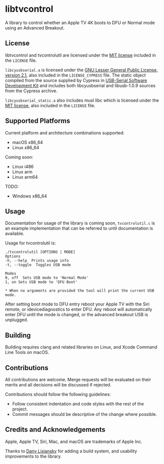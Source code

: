 # libtvcontrol

A library to control whether an Apple TV 4K boots to DFU or Normal mode using an Advanced Breakout.

## License

libtvcontrol and tvcontrolutil are licensed under the [MIT license](https://choosealicense.com/licenses/mit/) included in the `LICENSE` file. 

`libcyusbserial.a` is licensed under the [GNU Lesser General Public License, version 2.1](https://www.gnu.org/licenses/old-licenses/lgpl-2.1.html), also included in the `LICENSE_CYPRESS` file. The static object compiled from the source supplied by Cypress in [USB-Serial Software Development Kit](https://www.cypress.com/documentation/software-and-drivers/usb-serial-software-development-kit) and includes both libcyusbserial and libusb-1.0.9 sources from the Cypress archive. 

`libcyusbserial_static.a` also includes musl libc which is licensed under the [MIT license](https://choosealicense.com/licenses/mit/), also included in the `LICENSE` file.

## Supported Platforms

Current platform and architecture combinations supported:

 - macOS x86_64
 - Linux x86_64

Coming soon:

 - Linux i486
 - Linux arm
 - Linux arm64

TODO:

 - Windows x86_64

## Usage

Documentation for usage of the library is coming soon, `tvcontrolutil.c` is an example implementation that can be referred to until documentation is available.

Usage for tvcontrolutil is:

    
    ./tvcontrolutil [OPTIONS | MODE]
    Options
    -h, --help  Prints usage info
    -t, --toggle  Toggles USB mode
    
    Modes
    0, off  Sets USB mode to 'Normal Mode'
    1, on Sets USB mode to 'DFU Boot'
    
    * When no arguments are provided the tool will print the current USB mode.

After setting boot mode to DFU entry reboot your Apple TV with the Siri remote, or idevicediagnostics to enter DFU. Any reboot will automatically enter DFU until the mode is changed, or the advanced breakout USB is unplugged.

## Building
Building requires clang and related libraries on Linux, and Xcode Command Line Tools on macOS.

## Contributions

All contributions are welcome. Merge requests will be evaluated on their merits and all decisions will be discussed if rejected. 

Contributions should follow the following guidelines:

 - Follow consistent indentation and code styles with the rest of the project.
 - Commit messages should be descriptive of the change where possible.

## Credits and Acknowledgements

Apple, Apple TV, Siri, Mac, and macOS are trademarks of Apple Inc.

Thanks to [Dany Lisiansky](https://github.com/danyl) for adding a build system, and usability improvements to the library. 
